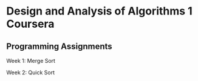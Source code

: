 # Design and Analysis of Algorithms 1 Coursera
## Programming Assignments
Week 1: Merge Sort

Week 2: Quick Sort
